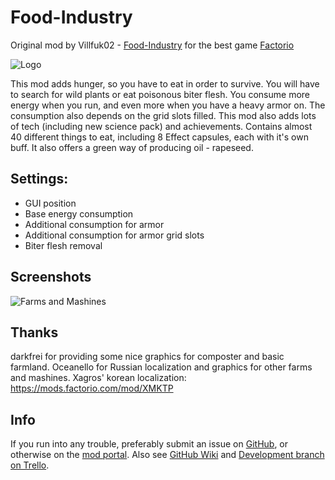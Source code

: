 # Food-Industry
Original mod by Villfuk02 - [Food-Industry](https://mods.factorio.com/mod/FoodIndustry) for the best game [Factorio](https://factorio.com/)

![Logo](https://mods-data.factorio.com/assets/953a3044112356b44d9277e28424d61c4e667b4d.png)

This mod adds hunger, so you have to eat in order to survive. You will have to search for wild plants or eat poisonous biter flesh. You consume more energy when you run, and even more when you have a heavy armor on. The consumption also depends on the grid slots filled.
This mod also adds lots of tech (including new science pack) and achievements. Contains almost 40 different things to eat, including 8 Effect capsules, each with it's own buff. It also offers a green way of producing oil - rapeseed.

## Settings:
- GUI position
- Base energy consumption
- Additional consumption for armor
- Additional consumption for armor grid slots
- Biter flesh removal

## Screenshots

![Farms and Mashines](https://mods-data.factorio.com/assets/f5f1fe95296939364462f8ffb9263fe90dad6315.png)  

## Thanks
darkfrei for providing some nice graphics for composter and basic farmland.
Oceanello for Russian localization and graphics for other farms and mashines.
Xagros' korean localization: https://mods.factorio.com/mod/XMKTP

## Info
If you run into any trouble, preferably submit an issue on [GitHub](https://github.com/Oceanel51/Food-Industry/issues), or otherwise on the [mod portal](https://mods.factorio.com/mod/FoodIndustry/discussion).
Also see [GitHub Wiki](https://github.com/Oceanel51/Food-Industry/wiki) and [Development branch on Trello](https://trello.com/b/3hxmNe2Y/food-industry).
